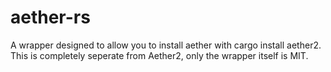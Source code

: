 # aether-rs
A wrapper designed to allow you to install aether with cargo install aether2. This is completely seperate from Aether2, only the wrapper itself is MIT.

